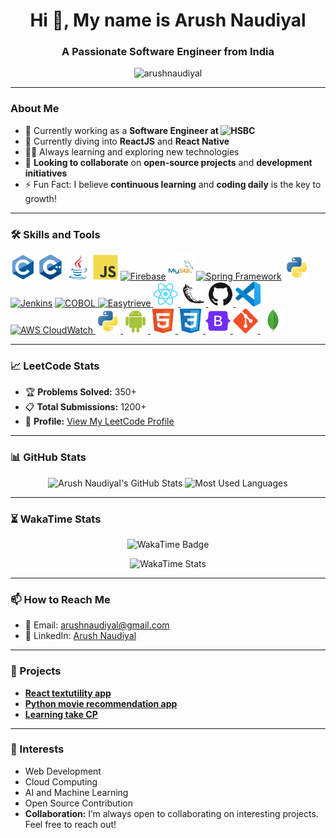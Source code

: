 <h1 align="center">Hi 👋, My name is Arush Naudiyal</h1>
<h3 align="center">A Passionate Software Engineer from India</h3>

<p align="center">
  <img src="https://komarev.com/ghpvc/?username=arushnaudiyal&label=Profile%20views&color=0e75b6&style=flat" alt="arushnaudiyal" />
</p>

---

### About Me
- 🔭 Currently working as a **Software Engineer at <img src="https://upload.wikimedia.org/wikipedia/commons/thumb/a/aa/HSBC_logo_%282018%29.svg/1280px-HSBC_logo_%282018%29.svg.png" alt="HSBC" width="70" height="20"/>**
- 🌱 Currently diving into **ReactJS** and **React Native**
- 👨‍💻 Always learning and exploring new technologies
- 👯 **Looking to collaborate** on **open-source projects** and **development initiatives**
- ⚡ Fun Fact: I believe **continuous learning** and **coding daily** is the key to growth!

---

### 🛠️ Skills and Tools
<p align="left">
  <a href="https://www.w3schools.com/cpp/" target="_blank"><img src="https://raw.githubusercontent.com/devicons/devicon/master/icons/c/c-original.svg" alt="C" width="40" height="40"/></a>
  <a href="https://www.w3schools.com/cpp/" target="_blank"><img src="https://raw.githubusercontent.com/devicons/devicon/master/icons/cplusplus/cplusplus-original.svg" alt="C++" width="40" height="40"/></a>
  <a href="https://www.java.com" target="_blank"><img src="https://raw.githubusercontent.com/devicons/devicon/master/icons/java/java-original.svg" alt="Java" width="40" height="40"/></a>
  <a href="https://developer.mozilla.org/en-US/docs/Web/JavaScript" target="_blank"><img src="https://raw.githubusercontent.com/devicons/devicon/master/icons/javascript/javascript-original.svg" alt="JavaScript" width="40" height="40"/></a>
  <a href="https://firebase.google.com/" target="_blank"><img src="https://www.vectorlogo.zone/logos/firebase/firebase-icon.svg" alt="Firebase" width="40" height="40"/></a>
  <a href="https://www.mysql.com/" target="_blank"><img src="https://raw.githubusercontent.com/devicons/devicon/master/icons/mysql/mysql-original-wordmark.svg" alt="MySQL" width="40" height="40"/></a>
  <a href="https://spring.io/" target="_blank"><img src="https://www.vectorlogo.zone/logos/springio/springio-icon.svg" alt="Spring Framework" width="40" height="40"/></a>
  <a href="https://www.python.org" target="_blank"><img src="https://raw.githubusercontent.com/devicons/devicon/master/icons/python/python-original.svg" alt="Python" width="40" height="40"/></a>
  <a href="https://jenkins.io/" target="_blank"><img src="https://www.vectorlogo.zone/logos/jenkins/jenkins-icon.svg" alt="Jenkins" width="40" height="40"/></a>

  <!-- COBOL -->
  <a href="https://en.wikipedia.org/wiki/COBOL" target="_blank">
    <img src="https://img.shields.io/badge/COBOL-FF7F50?style=for-the-badge&logo=data:image/png;base64,..." alt="COBOL" width="50" height="50"/>
  </a>

  <!-- Easytrieve -->
  <a href="https://marketplace.visualstudio.com/items?itemName=BroadcomFD.easytrieve" target="_blank">
    <img src="https://img.shields.io/badge/Easytrieve-00BFFF?style=for-the-badge&logo=data:image/png;base64,..." alt="Easytrieve" width="50" height="50"/>
  </a>

  <!-- ReactJS -->
  <a href="https://reactjs.org/" target="_blank">
    <img src="https://raw.githubusercontent.com/devicons/devicon/master/icons/react/react-original.svg" alt="ReactJS" width="40" height="40"/>
  </a>

  <!-- Flask -->
  <a href="https://flask.palletsprojects.com/" target="_blank">
    <img src="https://raw.githubusercontent.com/devicons/devicon/master/icons/flask/flask-original.svg" alt="Flask" width="40" height="40"/>
  </a>

  <!-- GitHub -->
  <a href="https://github.com/" target="_blank">
    <img src="https://raw.githubusercontent.com/devicons/devicon/master/icons/github/github-original.svg" alt="GitHub" width="40" height="40"/>
  </a>

  <!-- VS Code -->
  <a href="https://code.visualstudio.com/" target="_blank">
    <img src="https://raw.githubusercontent.com/devicons/devicon/master/icons/vscode/vscode-original.svg" alt="VS Code" width="40" height="40"/>
  </a>

  <!-- AWS CloudWatch -->
<a href="https://aws.amazon.com/cloudwatch/" target="_blank">
  <img src="https://upload.wikimedia.org/wikipedia/commons/1/1d/AmazonWebservices_Logo.svg" alt="AWS CloudWatch" width="40" height="40"/>
</a>

  <!-- pip -->
  <a href="https://pypi.org/project/pip/" target="_blank">
    <img src="https://raw.githubusercontent.com/devicons/devicon/master/icons/python/python-original.svg" alt="pip" width="40" height="40"/>
  </a>

  <!-- Android -->
  <a href="https://developer.android.com/" target="_blank">
    <img src="https://raw.githubusercontent.com/devicons/devicon/master/icons/android/android-original.svg" alt="Android" width="40" height="40"/>
  </a>

  <!-- HTML5 -->
  <a href="https://developer.mozilla.org/en-US/docs/Web/HTML" target="_blank">
    <img src="https://raw.githubusercontent.com/devicons/devicon/master/icons/html5/html5-original.svg" alt="HTML5" width="40" height="40"/>
  </a>

  <!-- CSS -->
  <a href="https://developer.mozilla.org/en-US/docs/Web/CSS" target="_blank">
    <img src="https://raw.githubusercontent.com/devicons/devicon/master/icons/css3/css3-original.svg" alt="CSS" width="40" height="40"/>
  </a>

  <!-- Bootstrap -->
  <a href="https://getbootstrap.com/" target="_blank">
    <img src="https://raw.githubusercontent.com/devicons/devicon/master/icons/bootstrap/bootstrap-plain.svg" alt="Bootstrap" width="40" height="40"/>
  </a>

  <!-- Git -->
  <a href="https://git-scm.com/" target="_blank">
    <img src="https://raw.githubusercontent.com/devicons/devicon/master/icons/git/git-original.svg" alt="Git" width="40" height="40"/>
  </a>

  <!-- MongoDB -->
  <a href="https://www.mongodb.com/" target="_blank">
    <img src="https://raw.githubusercontent.com/devicons/devicon/master/icons/mongodb/mongodb-original.svg" alt="MongoDB" width="40" height="40"/>
  </a>
</p>

---

### 📈 LeetCode Stats
- 🏆 **Problems Solved:** 350+  
- 📋 **Total Submissions:** 1200+  
- 🔗 **Profile:** [View My LeetCode Profile](https://leetcode.com/u/froster02/)

---

### 📊 GitHub Stats
<p align="center">
  <img src="https://github-readme-stats.vercel.app/api?username=froster02&show_icons=true&theme=radical&hide_title=false&layout=compact" alt="Arush Naudiyal's GitHub Stats" />
  <img src="https://github-readme-stats.vercel.app/api/top-langs?username=froster02&show_icons=true&locale=en&layout=compact&theme=radical" alt="Most Used Languages" />
</p>

---

### ⏳ WakaTime Stats
<p align="center">
  <img src="https://wakatime.com/badge/user/13cdbe77-08e8-4c8f-b3d7-2f0eb5a8923d.svg" alt="WakaTime Badge" />
</p>

<p align="center">
  <img src="https://github-readme-stats.vercel.app/api/wakatime?username=froster02&layout=compact&theme=radical" alt="WakaTime Stats" />
</p>

---

### 📫 How to Reach Me
- 📧 Email: arushnaudiyal@gmail.com
- 💼 LinkedIn: [Arush Naudiyal](https://www.linkedin.com/in/arush-naudiyal-8886a387/)

---

### 🌟 Projects
- [**React textutility app**](https://github.com/froster02/movies-recommendation-system) 
- [**Python movie recommendation app**](https://github.com/froster02/reactJS) 
- [**Learning take CP**](https://github.com/froster02/DS_Algo) 

---

### 🚀 Interests
- Web Development
- Cloud Computing
- AI and Machine Learning
- Open Source Contribution
- **Collaboration:** I’m always open to collaborating on interesting projects. Feel free to reach out!
